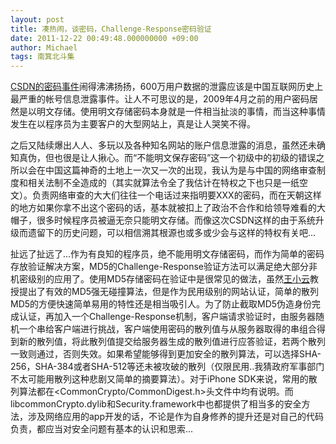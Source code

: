 ```yaml
---
layout: post
title: 凑热闹，谈密码，Challenge-Response密码验证
date: 2011-12-22 00:49:48.000000000 +09:00
author: Michael
tags: 南箕北斗集
---
```

<a href="http://news.csdn.net/a/20111221/309505.html">CSDN的密码事件</a>闹得沸沸扬扬，600万用户数据的泄露应该是中国互联网历史上最严重的帐号信息泄露事件。让人不可思议的是，2009年4月之前的用户密码居然是以明文存储。使用明文存储密码本身就是一件相当扯淡的事情，而当这种事情发生在以程序员为主要客户的大型网站上，真是让人哭笑不得。

之后又陆续爆出人人、多玩以及各种知名网站的账户信息泄露的消息，虽然还未确知真伪，但也很是让人揪心。而“不能明文保存密码”这一个初级中的初级的错误之所以会在中国这篇神奇的土地上一次又一次的出现，我认为是与中国的网络审查制度和相关法制不全造成的（其实就算法令全了我估计在特权之下也只是一纸空文）。负责网络审查的大大们往往一个电话过来指明要XXX的密码，而在天朝这样的地方如果你拿不出这个密码的话，基本就被扣上了政治不合作和给领导难看的大帽子，很多时候程序员被逼无奈只能明文存储。而像这次CSDN这样的由于系统升级而遗留下的历史问题，可以相信溯其根源也或多或少会与这样的特权有关吧...

扯远了扯远了...作为有良知的程序员，绝不能用明文存储密码，而作为简单的密码存放验证解决方案，MD5的Challenge-Response验证方法可以满足绝大部分非机密级别的应用了。使用MD5存储密码在验证中是很常见的做法，虽然<a href="http://baike.baidu.com/view/350813.htm#2">王小云</a>教授提出了有效的MD5强无碰撞算法，但是作为民用级别的网站认证，简单的散列MD5的方便快速简单易用的特性还是相当吸引人。为了防止截取MD5伪造身份完成认证，再加入一个Challenge-Response机制，客户端请求验证时，由服务器随机一个串给客户端进行挑战，客户端使用密码的散列值与从服务器取得的串组合得到新的散列值，将此散列值提交给服务器生成的散列值进行应答验证，若两个散列一致则通过，否则失效。如果希望能够得到更加安全的散列算法，可以选择SHA-256，SHA-384或者SHA-512等还未被攻破的散列（仅限民用..我猜政府军事部门不太可能用散列这种悲剧又简单的摘要算法）。对于iPhone SDK来说，常用的散列算法都在<CommonCrypto/CommonDigest.h>头文件中均有说明。而libcommonCrypto.dylib和Security.framework中也都提供了相当多的安全方法，涉及网络应用的app开发的话，不论是作为自身修养的提升还是对自己的代码负责，都应当对安全问题有基本的认识和思索...
